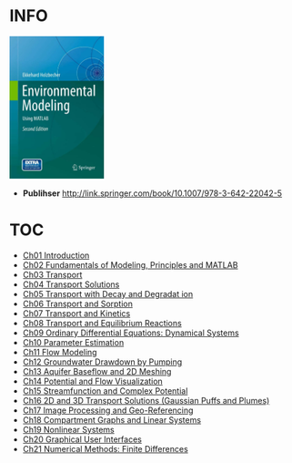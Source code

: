 # INFO
<img src="cover.png" alt="" height="250">  

* __Publihser__ http://link.springer.com/book/10.1007/978-3-642-22042-5  

# TOC
* [Ch01 Introduction]()  
* [Ch02 Fundamentals of Modeling, Principles and MATLAB]()  
* [Ch03 Transport]()  
* [Ch04 Transport Solutions]()  
* [Ch05 Transport with Decay and Degradat ion]()  
* [Ch06 Transport and Sorption]()  
* [Ch07 Transport and Kinetics]()  
* [Ch08 Transport and Equilibrium Reactions]()  
* [Ch09 Ordinary Differential Equations: Dynamical Systems]()  
* [Ch10 Parameter Estimation]()  
* [Ch11 Flow Modeling]()  
* [Ch12 Groundwater Drawdown by Pumping]()  
* [Ch13 Aquifer Baseflow and 2D Meshing]()  
* [Ch14 Potential and Flow Visualization]()  
* [Ch15 Streamfunction and Complex Potential]()  
* [Ch16 2D and 3D Transport Solutions (Gaussian Puffs and Plumes)]()  
* [Ch17 Image Processing and Geo-Referencing]()  
* [Ch18 Compartment Graphs and Linear Systems]()  
* [Ch19 Nonlinear Systems]()  
* [Ch20 Graphical User Interfaces]()  
* [Ch21 Numerical Methods: Finite Differences]()  